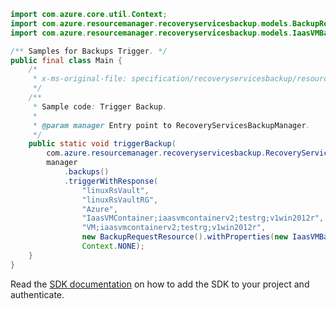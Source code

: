 ```java
import com.azure.core.util.Context;
import com.azure.resourcemanager.recoveryservicesbackup.models.BackupRequestResource;
import com.azure.resourcemanager.recoveryservicesbackup.models.IaasVMBackupRequest;

/** Samples for Backups Trigger. */
public final class Main {
    /*
     * x-ms-original-file: specification/recoveryservicesbackup/resource-manager/Microsoft.RecoveryServices/stable/2022-02-01/examples/Common/TriggerBackup_Post.json
     */
    /**
     * Sample code: Trigger Backup.
     *
     * @param manager Entry point to RecoveryServicesBackupManager.
     */
    public static void triggerBackup(
        com.azure.resourcemanager.recoveryservicesbackup.RecoveryServicesBackupManager manager) {
        manager
            .backups()
            .triggerWithResponse(
                "linuxRsVault",
                "linuxRsVaultRG",
                "Azure",
                "IaasVMContainer;iaasvmcontainerv2;testrg;v1win2012r",
                "VM;iaasvmcontainerv2;testrg;v1win2012r",
                new BackupRequestResource().withProperties(new IaasVMBackupRequest()),
                Context.NONE);
    }
}
```

Read the [SDK documentation](https://github.com/Azure/azure-sdk-for-java/blob/azure-resourcemanager-recoveryservicesbackup_1.0.0-beta.5/sdk/recoveryservicesbackup/azure-resourcemanager-recoveryservicesbackup/README.md) on how to add the SDK to your project and authenticate.
